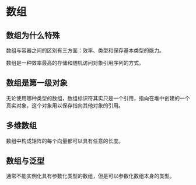 # 数组

## 数组为什么特殊

数组与容器之间的区别有三方面：效率、类型和保存基本类型的能力。

数组是一种效率最高的存储和随机访问对象引用序列的方式。

## 数组是第一级对象

无论使用哪种类型的数组，数组标识符其实只是一个引用，指向在堆中创建的一个真实对象，这个对象用以保存指向其他对象的引用。

## 多维数组

数组中构成矩阵的每个向量都可以具有任意的长度。

## 数组与泛型

通常不能实例化具有参数化类型的数组，但是可以参数化数组本身的类型。

